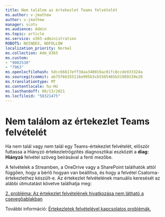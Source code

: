 ```yaml
---
title: Nem találom az értekezlet Teams felvételét
ms.author: v-jmathew
author: v-jmathew
manager: scotv
ms.audience: Admin
ms.topic: article
ms.service: o365-administration
ROBOTS: NOINDEX, NOFOLLOW
localization_priority: Normal
ms.collection: Adm_O365
ms.custom:
- "9002530"
- "7963"
ms.openlocfilehash: 5dcc66617eff38aa340019ac01fc8ccde933324a
ms.sourcegitcommit: ab75f66355116e995b3cb5505465b31989339e28
ms.translationtype: MT
ms.contentlocale: hu-HU
ms.lasthandoff: 08/13/2021
ms.locfileid: "58321475"
---
```

# <a name="cant-find-the-teams-meeting-recording"></a>Nem találom az értekezlet Teams felvételét

Ha nem talál vagy nem talál egy Teams-értekezlet felvételét, először futtassa a Hiányzó értekezletrögzítés diagnosztikai eszközét a **diag: Hiányzó** felvétel szöveg beírásával a fenti mezőbe. 

A felvételek a Streamben, a OneDrive vagy a SharePoint találhatók attól függően, hogy a bérlő hogyan van beállítva, és hogy a felvétel Csatorna-értekezlethez készült-e. Az értekezlet felvételének manuális keresését az alábbi útmutatást követve találhatja meg: 

[2. probléma: Az értekezlet felvételének hivatkozása nem látható a csevegőablakban](https://docs.microsoft.com/microsoftteams/troubleshoot/meetings/troubleshoot-meeting-recording-issues#issue-2-the-meeting-recording-link-isnt-visible-in-a-chat-window)

További információ: [Értekezletek felvételével kapcsolatos problémák.](https://docs.microsoft.com/microsoftteams/troubleshoot/meetings/troubleshoot-meeting-recording-issues)

